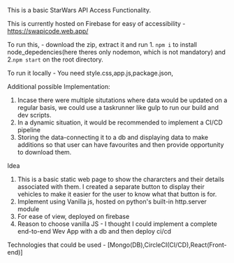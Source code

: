 This is a basic StarWars API Access Functionality.

This is currently hosted on Firebase for easy of accessibility - https://swapicode.web.app/

To run this, - download the zip, extract it and run  1. `npm i` to install node_depedencies(here theres only nodemon, which is not mandatory) and 2.`npm start` on the root directory.

To run it locally - You need style.css,app.js,package.json,


Additional possible Implementation:

1. Incase there were multiple situtations where data would be updated on a regular basis, we could use a taskrunner like gulp to run our build and dev scripts.
2. In a dynamic situation, it would be recommended to implement a CI/CD pipeline
3. Storing the data-connecting it to a db and displaying data to make additions so that user can have favourites and then provide opportunity to download them.

Idea

1. This is a basic static web page to show the chararcters and their details associated with them. I created a separate button to display their vehicles to make it easier for the user to know what that button is for.
2. Implement using Vanilla js, hosted on python's built-in http.server module
3. For ease of view, deployed on firebase
4. Reason to choose vanilla JS - I thought I could implement a complete end-to-end Wev App with a db and then deploy ci/cd

Technologies that could be used - [Mongo(DB),CircleCI(CI/CD),React(Front-end)]
